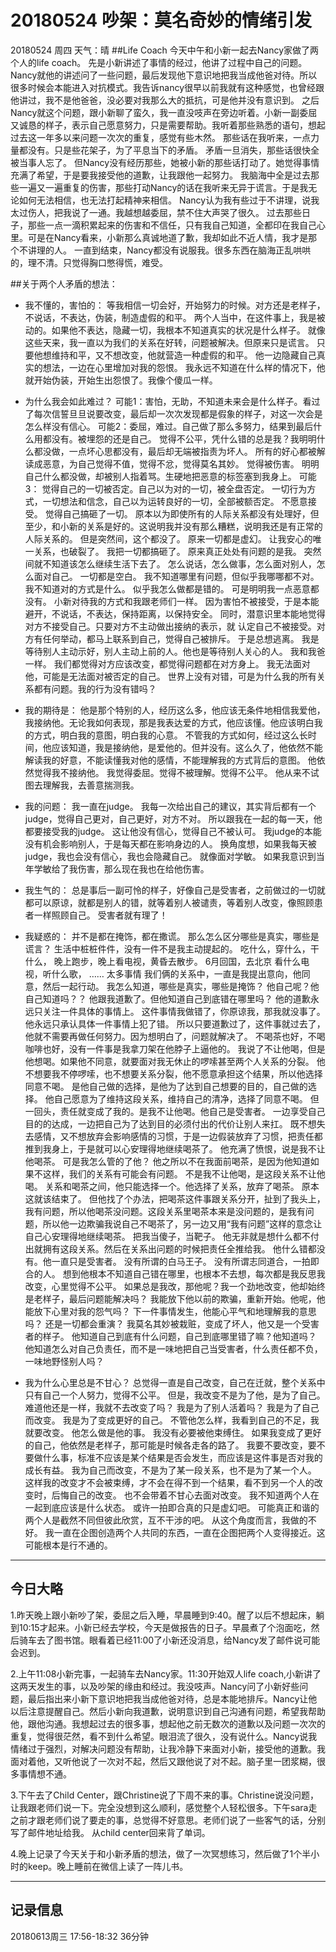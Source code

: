 # 20180524  吵架：莫名奇妙的情绪引发
20180524   周四   天气：晴
##Life Coach
今天中午和小新一起去Nancy家做了两个人的life coach。
先是小新讲述了事情的经过，他讲了过程中自己的问题。Nancy就他的讲述问了一些问题，最后发现他下意识地把我当成他爸对待。所以很多时候会本能进入对抗模式。我告诉nancy很早以前我就有这种感觉，也曾经跟他讲过，我不是他爸爸，没必要对我那么大的抵抗，可是他并没有意识到。
之后Nancy就这个问题，跟小新聊了蛮久，我一直没吱声在旁边听着。小新一副委屈又诚恳的样子，表示自己愿意努力，只是需要帮助。我听着那些熟悉的语句，想起过去这一年多以来问题一次次的重复，感觉有些木然。
那些话在我听来，一点力量都没有。只是些花架子，为了平息当下的矛盾。
矛盾一旦消失，那些话很快全被当事人忘了。
但Nancy没有经历那些，她被小新的那些话打动了。她觉得事情充满了希望，于是要我接受他的道歉，让我跟他一起努力。
我脑海中全是过去那些一遍又一遍重复的伤害，那些打动Nancy的话在我听来无异于谎言。于是我无论如何无法相信，也无法打起精神来相信。
Nancy认为我有些过于不讲理，说我太过伤人，把我说了一通。我越想越委屈，禁不住大声哭了很久。
过去那些日子，那些一点一滴积累起来的伤害和不信任，只有我自己知道，全都印在我自己心里。可是在Nancy看来，小新那么真诚地道了歉，我却如此不近人情，我才是那个不讲理的人。
一直到结束，Nancy都没有说服我。很多东西在脑海正乱哄哄的，理不清。只觉得胸口憋得慌，难受。

##关于两个人矛盾的想法：
* 我不懂的，害怕的：
等我相信一切会好，开始努力的时候。对方还是老样子，不说话，不表达，伪装，制造虚假的和平。
两个人当中，在这件事上，我是被动的。如果他不表达，隐藏一切，我根本不知道真实的状况是什么样子。
就像这些天来，我一直以为我们的关系在好转，问题被解决。但原来只是谎言。
只要他想维持和平，又不想改变，他就营造一种虚假的和平。
他一边隐藏自己真实的想法，一边在心里增加对我的怨恨。
我永远不知道在什么样的情况下，他就开始伪装，开始生出怨恨了。我像个傻瓜一样。
* 为什么我会如此难过？
可能1：害怕，无助，不知道未来会是什么样子。看过了每次信誓旦旦说要改变，最后却一次次发现都是假象的样子，对这一次会是怎么样没有信心。
可能2：委屈，难过。自己做了那么多努力，结果到最后什么用都没有。被埋怨的还是自己。
觉得不公平，凭什么错的总是我？我明明什么都没做，一点坏心思都没有，最后却无端被指责为坏人。
所有的好心都被解读成恶意，为自己觉得不值，觉得不忿，觉得莫名其妙。
觉得被伤害。
明明自己什么都没做，却被别人指着骂。生硬地把恶意的标签塞到我身上。
可能3：
觉得自己的一切被否定。自己以为对的一切，被全盘否定。
一切行为方式，一切想法和信念，自己以为运转良好的一切，全部被额否定。
不愿意接受。
觉得自己搞砸了一切。
原本以为即使所有的人际关系都没有处理好，但至少，和小新的关系是好的。这说明我并没有那么糟糕，说明我还是有正常的人际关系的。
但是突然间，这个都没了。
原来一切都是虚幻。
让我安心的唯一关系，也破裂了。
我把一切都搞砸了。
原来真正处处有问题的是我。
突然间就不知道该怎么继续生活下去了。
怎么说话，怎么做事，怎么面对别人，怎么面对自己。
一切都是空白。
我不知道哪里有问题，但似乎我哪哪都不对。
我不知道对的方式是什么。
似乎我怎么做都是错的。
可是明明我一点恶意都没有。
小新对待我的方式和我跟老师们一样。
因为害怕不被接受，于是本能避开，不说话，不表达，保持距离，以保持安全。
同时，潜意识里本能地觉得对方不接受自己。只要对方不主动做出接纳的表示，就
认定自己不被接受。对方有任何举动，都马上联系到自己，觉得自己被排斥。
于是总想逃离。
我是等待别人主动示好，别人主动上前的人。他也是等待别人关心的人。
我和我爸一样。
我们都觉得对方应该改变，都觉得问题都在对方身上。
我无法面对他，可能是无法面对被否定的自己。
世界上没有对错，可是为什么我的所有关系都有问题。我的行为没有错吗？

* 我的期待是：
他是那个特别的人，经历这么多，他应该无条件地相信我爱他，我接纳他。无论我如何表现，那是我表达爱的方式，他应该懂。他应该明白我的方式，明白我的意图，明白我的心意。
不管我的方式如何，经过这么长时间，他应该知道，我是接纳他，是爱他的。但并没有。这么久了，他依然不能解读我的好意，不能读懂我对他的感情，不能理解我的方式背后的意图。
他依然觉得我不接纳他。
我觉得委屈。觉得不被理解。觉得不公平。
他从来不试图去理解我，去善意揣测我。
* 我的问题：
我一直在judge。
我每一次给出自己的建议，其实背后都有一个judge，觉得自己更对，自己更好，对方不对。
所以跟我在一起的每一天，他都要接受我的judge。
这让他没有信心，觉得自己不被认可。
我judge的本能没有机会影响别人，于是每天都在影响身边的人。
换角度想，如果我每天被judge，我也会没有信心，我也会隐藏自己。
就像面对学敏。
如果我意识到当年学敏给了我伤害，那么现在我也在给他伤害。

* 我生气的：
总是事后一副可怜的样子，好像自己是受害者，之前做过的一切就都可以原谅，就都是别人的错，就等着别人被谴责，等着别人改变，像照顾患者一样照顾自己。
受害者就有理了！

* 我疑惑的：
并不是都在掩饰，都在撒谎。
那么怎么区分哪些是真实，哪些是谎言？
生活中桩桩件件，没有一件不是我主动提起的。
吃什么，穿什么，干什么，
晚上跑步，晚上看电视，黄昏去散步。
6月回国，去北京
看什么电视，听什么歌，
……
太多事情
我们俩的关系中，一直是我提出意向，他同意，然后一起行动。
我怎么知道，哪些是真实，哪些是掩饰？
他自己呢？他自己知道吗？？
他跟我道歉了。但他知道自己到底错在哪里吗？
他的道歉永远只关注一件具体的事情上。
这件事情我做错了，你原谅我，那我就没事了。
他永远只承认具体一件事情上犯了错。
所以只要道歉过了，这件事就过去了，他就不需要再做任何努力。因为想明白了，问题就解决了。
不喝茶也好，不喝咖啡也好，没有一件事是我拿刀架在他脖子上逼他的。
我说了不让他喝，但是他想喝。如果他不同意，就要面对我无休止的啰嗦甚至两个人关系的分裂。
他不想要我不停啰嗦，也不想要关系分裂，他不愿意承担这个结果，所以他选择同意不喝。
是他自己做的选择，是他为了达到自己想要的目的，自己做的选择。
他自己愿意为了维持这段关系，维持自己的清净，选择了同意不喝。
但一回头，责任就变成了我的。是我不让他喝。他自己是受害者。
一边享受自己目的的达成，一边把自己为了达到目的必须付出的代价让别人来扛。
既不想失去感情，又不想放弃会影响感情的习惯，于是一边假装放弃了习惯，把责任都推到我身上，于是就可以心安理得地继续喝茶了。
他充满了愤恨，说是我不让他喝茶。
可是我怎么管的了他？
他之所以不在我面前喝茶，是因为他知道如果不这样，我们的关系有可能会有问题。
不是我不让他喝，是这段关系不让他喝。
关系和喝茶之间，他只能选择一个。他选择了关系，放弃了喝茶。
原本这就该结束了。
但他找了个办法，把喝茶这件事跟关系分开，扯到了我头上，我有问题，所以他喝茶没问题。这段关系里喝茶本来是没问题的，是我有问题，所以他一边欺骗我说自己不喝茶了，另一边又用“我有问题”这样的意念让自己心安理得地继续喝茶。
把我当傻子，当靶子。
他无非就是想什么都不付出就拥有这段关系。然后在关系出问题的时候把责任全推给我。
他什么错都没有。他一直只是受害者。
没有所谓的白马王子。
没有所谓志同道合，一拍即合的人。
想到他根本不知道自己错在哪里，也根本不去想，每次都是我反思我改变，心里觉得不公平。
如果总是我改，那他呢？我一个劲地改变，他却始终是老样子，最后问题能解决吗？
我能放下他以前的欺骗，重新开始。他呢，他能放下心里对我的怨气吗？
下一件事情发生，他能心平气和地理解我的意思吗？
还是一切都会重演？
我莫名其妙被栽赃，变成了坏人，他又是一个受害者的样子。
他知道自己到底有什么问题，自己到底哪里错了嘛？他知道吗？
他知道怎么对自己负责任，而不是一味地把自己当受害者，什么责任都不负，一味地野怪别人吗？

* 我为什么心里总是不甘心？
总觉得一直是自己改变，自己在迁就，整个关系中只有自己一个人努力，觉得不公平。
但是，我改变不是为了他，是为了自己。难道他还是一样，我就不去改变了吗？
我是为了别人活着吗？
我是为了自己而改变。
我是为了变成更好的自己。
不管他怎么样，我看到自己的不足，我就要改变。
他怎么做是他的事。
我没有必要被他束缚住。
如果我变成了更好的自己，他依然是老样子，那可能是时候各走各的路了。
我要不要改变，要不要做什么事，标准不应该是某个结果是否会发生，而应该是这件事是否对我的成长有益。
我为自己而改变，不是为了某一段关系，也不是为了某一个人。
这样我的改变才不会被束缚，才不会在得不到一个结果，看不到另一个人的改变时，后悔自己的改变。
也不会带着不甘心去面对改变。
我不知道两个人在一起到底应该是什么状态。
或许一拍即合真的只是虚幻吧。
可能真正和谐的两个人是截然不同但彼此欣赏，互不干涉的吧。
从这个角度而言，我做的不好。
我一直在企图创造两个人共同的东西，一直在企图把两个人变得接近。这可能根本是行不通的。
***
## 今日大略
1.昨天晚上跟小新吵了架，委屈之后入睡，早晨睡到9:40。醒了以后不想起床，躺到10:15才起来。小新已经去学校，今天是做报告的日子。早晨煮了个泡面吃，然后骑车去了图书馆。眼看着已经11:00了小新还没消息，给Nancy发了邮件说可能会迟到。

2.上午11:08小新完事，一起骑车去Nancy家。11:30开始双人life coach,小新讲了这两天发生的事，以及吵架的缘由和经过。我没吱声。Nancy问了小新好些问题，最后指出来小新下意识地把我当成他爸对待，总是本能地排斥。Nancy让他以后注意提醒自己。然后小新向我道歉，说明意识到自己沟通有问题，希望我帮助他，跟他沟通。我想起过去的很多事，想起他之前无数次的道歉以及问题一次次的重复，觉得很茫然，看不到什么希望。眼泪流了很久，没有说什么。Nancy说我情绪过于强烈，对解决问题没有帮助，让我冷静下来面对小新，接受他的道歉。我面对着他，又听他说了一次对不起，然后又跟他说了对不起。脑子里一团浆糊，很多事情想不通。

3.下午去了Child Center，跟Christine说了下周不来的事。Christine说没问题，让我跟老师们说一下。完全没想到这么顺利，感觉整个人轻松很多。下午sara走之前才跟老师们说了要走的事，总觉得不好意思。老师们说了一些客气的话，分别写了邮件地址给我。
从child center回来背了单词。

4.晚上记录了今天关于和小新矛盾的想法，做了一次冥想练习，然后做了1个半小时的keep。晚上睡前在微信上读了一阵儿书。

***

## 记录信息

20180613周三  17:56-18:32   36分钟
